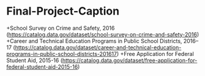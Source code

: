 # Final-Project-Caption
+School Survey on Crime and Safety, 2016 (https://catalog.data.gov/dataset/school-survey-on-crime-and-safety-2016)
+Career and Technical Education Programs in Public School Districts, 2016–17 (https://catalog.data.gov/dataset/career-and-technical-education-programs-in-public-school-districts-201617)
+Free Application for Federal Student Aid, 2015-16 (https://catalog.data.gov/dataset/free-application-for-federal-student-aid-2015-16)
